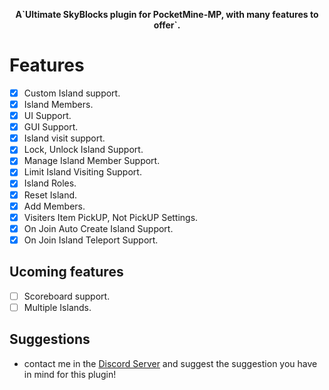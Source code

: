 <p align="center">
    <b>A`Ultimate SkyBlocks plugin for PocketMine-MP, with many features to offer`.</b>

 # Features 

- [x] Custom Island support.
- [x] Island Members.
- [x] UI Support.
- [x] GUI Support.
- [x] Island visit support.
- [x] Lock, Unlock Island Support.
- [x] Manage Island Member Support.
- [x] Limit Island Visiting Support.
- [x] Island Roles.
- [x] Reset Island.
- [x] Add Members.
- [x] Visiters Item PickUP, Not PickUP Settings.
- [x] On Join Auto Create Island Support.
- [x] On Join Island Teleport Support.

## Ucoming features

- [ ] Scoreboard support.
- [ ] Multiple Islands.

## Suggestions

- contact me in the [Discord Server](https://discord.gg/vZCAnCTrHU) and suggest the suggestion you have in mind for this plugin!
